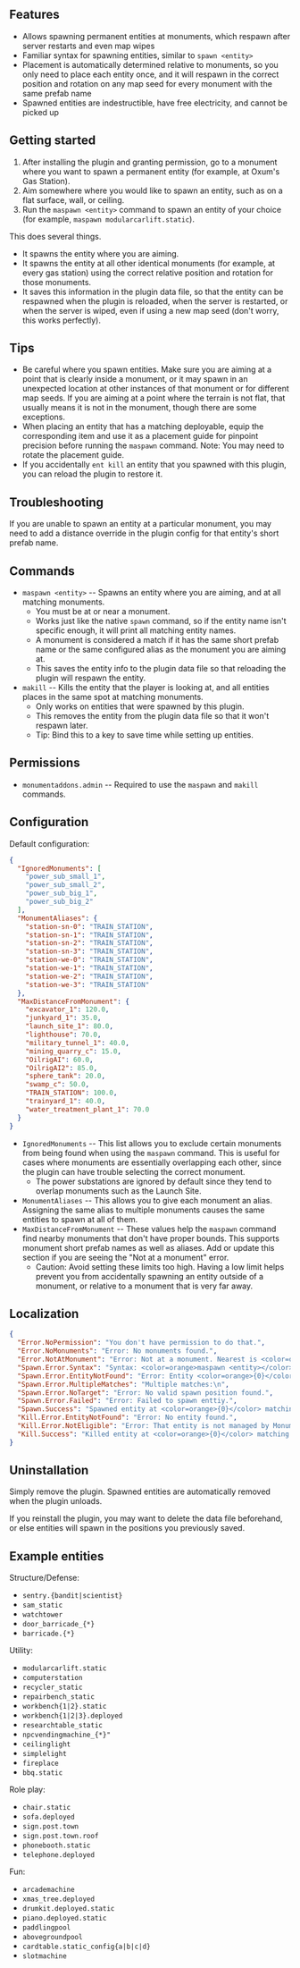 ## Features

- Allows spawning permanent entities at monuments, which respawn after server restarts and even map wipes
- Familiar syntax for spawning entities, similar to `spawn <entity>`
- Placement is automatically determined relative to monuments, so you only need to place each entity once, and it will respawn in the correct position and rotation on any map seed for every monument with the same prefab name
- Spawned entities are indestructible, have free electricity, and cannot be picked up

## Getting started

1. After installing the plugin and granting permission, go to a monument where you want to spawn a permanent entity (for example, at Oxum's Gas Station).
2. Aim somewhere where you would like to spawn an entity, such as on a flat surface, wall, or ceiling.
3. Run the `maspawn <entity>` command to spawn an entity of your choice (for example, `maspawn modularcarlift.static`).

This does several things.
- It spawns the entity where you are aiming.
- It spawns the entity at all other identical monuments (for example, at every gas station) using the correct relative position and rotation for those monuments.
- It saves this information in the plugin data file, so that the entity can be respawned when the plugin is reloaded, when the server is restarted, or when the server is wiped, even if using a new map seed (don't worry, this works perfectly).

## Tips

- Be careful where you spawn entities. Make sure you are aiming at a point that is clearly inside a monument, or it may spawn in an unexpected location at other instances of that monument or for different map seeds. If you are aiming at a point where the terrain is not flat, that usually means it is not in the monument, though there are some exceptions.
- When placing an entity that has a matching deployable, equip the corresponding item and use it as a placement guide for pinpoint precision before running the `maspawn` command. Note: You may need to rotate the placement guide.
- If you accidentally `ent kill` an entity that you spawned with this plugin, you can reload the plugin to restore it.

## Troubleshooting

If you are unable to spawn an entity at a particular monument, you may need to add a distance override in the plugin config for that entity's short prefab name.

## Commands

- `maspawn <entity>` -- Spawns an entity where you are aiming, and at all matching monuments.
  - You must be at or near a monument.
  - Works just like the native `spawn` command, so if the entity name isn't specific enough, it will print all matching entity names.
  - A monument is considered a match if it has the same short prefab name or the same configured alias as the monument you are aiming at.
  - This saves the entity info to the plugin data file so that reloading the plugin will respawn the entity.
- `makill` -- Kills the entity that the player is looking at, and all entities places in the same spot at matching monuments.
  - Only works on entities that were spawned by this plugin.
  - This removes the entity from the plugin data file so that it won't respawn later.
  - Tip: Bind this to a key to save time while setting up entities.

## Permissions

- `monumentaddons.admin` -- Required to use the `maspawn` and `makill` commands.

## Configuration

Default configuration:

```json
{
  "IgnoredMonuments": [
    "power_sub_small_1",
    "power_sub_small_2",
    "power_sub_big_1",
    "power_sub_big_2"
  ],
  "MonumentAliases": {
    "station-sn-0": "TRAIN_STATION",
    "station-sn-1": "TRAIN_STATION",
    "station-sn-2": "TRAIN_STATION",
    "station-sn-3": "TRAIN_STATION",
    "station-we-0": "TRAIN_STATION",
    "station-we-1": "TRAIN_STATION",
    "station-we-2": "TRAIN_STATION",
    "station-we-3": "TRAIN_STATION"
  },
  "MaxDistanceFromMonument": {
    "excavator_1": 120.0,
    "junkyard_1": 35.0,
    "launch_site_1": 80.0,
    "lighthouse": 70.0,
    "military_tunnel_1": 40.0,
    "mining_quarry_c": 15.0,
    "OilrigAI": 60.0,
    "OilrigAI2": 85.0,
    "sphere_tank": 20.0,
    "swamp_c": 50.0,
    "TRAIN_STATION": 100.0,
    "trainyard_1": 40.0,
    "water_treatment_plant_1": 70.0
  }
}
```

- `IgnoredMonuments` -- This list allows you to exclude certain monuments from being found when using the `maspawn` command. This is useful for cases where monuments are essentially overlapping each other, since the plugin can have trouble selecting the correct monument.
  - The power substations are ignored by default since they tend to overlap monuments such as the Launch Site.
- `MonumentAliases` -- This allows you to give each monument an alias. Assigning the same alias to multiple monuments causes the same entities to spawn at all of them.
- `MaxDistanceFromMonument` -- These values help the `maspawn` command find nearby monuments that don't have proper bounds. This supports monument short prefab names as well as aliases. Add or update this section if you are seeing the "Not at a monument" error.
  - Caution: Avoid setting these limits too high. Having a low limit helps prevent you from accidentally spawning an entity outside of a monument, or relative to a monument that is very far away.

## Localization

```json
{
  "Error.NoPermission": "You don't have permission to do that.",
  "Error.NoMonuments": "Error: No monuments found.",
  "Error.NotAtMonument": "Error: Not at a monument. Nearest is <color=orange>{0}</color> with distance <color=orange>{1}</color>",
  "Spawn.Error.Syntax": "Syntax: <color=orange>maspawn <entity></color>",
  "Spawn.Error.EntityNotFound": "Error: Entity <color=orange>{0}</color> not found.",
  "Spawn.Error.MultipleMatches": "Multiple matches:\n",
  "Spawn.Error.NoTarget": "Error: No valid spawn position found.",
  "Spawn.Error.Failed": "Error: Failed to spawn enttiy.",
  "Spawn.Success": "Spawned entity at <color=orange>{0}</color> matching monument(s) and saved to data file for monument <color=orange>{1}</color>.",
  "Kill.Error.EntityNotFound": "Error: No entity found.",
  "Kill.Error.NotEligible": "Error: That entity is not managed by Monument Addons.",
  "Kill.Success": "Killed entity at <color=orange>{0}</color> matching monument(s) and removed from data file."
}
```

## Uninstallation

Simply remove the plugin. Spawned entities are automatically removed when the plugin unloads.

If you reinstall the plugin, you may want to delete the data file beforehand, or else entities will spawn in the positions you previously saved.

## Example entities

Structure/Defense:
- `sentry.{bandit|scientist}`
- `sam_static`
- `watchtower`
- `door_barricade_{*}`
- `barricade.{*}`

Utility:
- `modularcarlift.static`
- `computerstation`
- `recycler_static`
- `repairbench_static`
- `workbench{1|2}.static`
- `workbench{1|2|3}.deployed`
- `researchtable_static`
- `npcvendingmachine_{*}"`
- `ceilinglight`
- `simplelight`
- `fireplace`
- `bbq.static`

Role play:
- `chair.static`
- `sofa.deployed`
- `sign.post.town`
- `sign.post.town.roof`
- `phonebooth.static`
- `telephone.deployed`

Fun:
- `arcademachine`
- `xmas_tree.deployed`
- `drumkit.deployed.static`
- `piano.deployed.static`
- `paddlingpool`
- `abovegroundpool`
- `cardtable.static_config{a|b|c|d}`
- `slotmachine`
